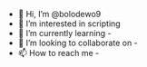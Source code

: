 - 👋 Hi, I’m @bolodewo9
- 👀 I’m interested in scripting
- 🌱 I’m currently learning -
- 💞️ I’m looking to collaborate on -
- 📫 How to reach me -

<!---
bolodewo9/bolodewo9 is a ✨ special ✨ repository because its `README.md` (this file) appears on your GitHub profile.
You can click the Preview link to take a look at your changes.
--->
